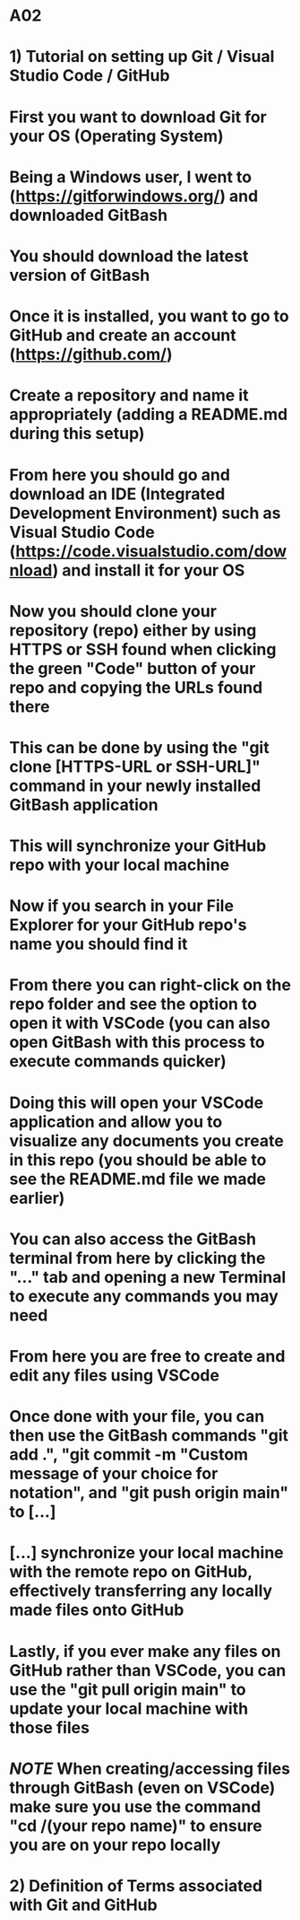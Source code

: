 # A02
#
# 1) Tutorial on setting up Git / Visual Studio Code / GitHub
#        First you want to download Git for your OS (Operating System)
#        Being a Windows user, I went to (https://gitforwindows.org/) and downloaded GitBash
#        You should download the latest version of GitBash
#        Once it is installed, you want to go to GitHub and create an account (https://github.com/)
#        Create a repository and name it appropriately (adding a README.md during this setup)
#        From here you should go and download an IDE (Integrated Development Environment) such as Visual Studio Code (https://code.visualstudio.com/download) and install it for your OS
#        Now you should clone your repository (repo) either by using HTTPS or SSH found when clicking the green "Code" button of your repo and copying the URLs found there
#        This can be done by using the "git clone [HTTPS-URL or SSH-URL]" command in your newly installed GitBash application
#        This will synchronize your GitHub repo with your local machine
#        Now if you search in your File Explorer for your GitHub repo's name you should find it
#        From there you can right-click on the repo folder and see the option to open it with VSCode (you can also open GitBash with this process to execute commands quicker)
#        Doing this will open your VSCode application and allow you to visualize any documents you create in this repo (you should be able to see the README.md file we made earlier)
#        You can also access the GitBash terminal from here by clicking the "..." tab and opening a new Terminal to execute any commands you may need
#        From here you are free to create and edit any files using VSCode
#        Once done with your file, you can then use the GitBash commands "git add .", "git commit -m "Custom message of your choice for notation", and "git push origin main" to [...]
#        [...] synchronize your local machine with the remote repo on GitHub, effectively transferring any locally made files onto GitHub
#        Lastly, if you ever make any files on GitHub rather than VSCode, you can use the "git pull origin main" to update your local machine with those files
#
#        *NOTE* When creating/accessing files through GitBash (even on VSCode) make sure you use the command "cd /(your repo name)" to ensure you are on your repo locally

# 2) Definition of Terms associated with Git and GitHub
